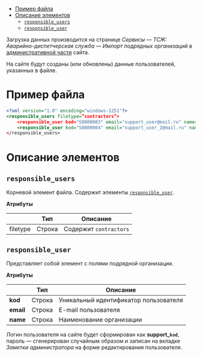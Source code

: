 <!-- MarkdownTOC autolink="true" -->

- [Пример файла](#%D0%9F%D1%80%D0%B8%D0%BC%D0%B5%D1%80-%D1%84%D0%B0%D0%B9%D0%BB%D0%B0)
- [Описание элементов](#%D0%9E%D0%BF%D0%B8%D1%81%D0%B0%D0%BD%D0%B8%D0%B5-%D1%8D%D0%BB%D0%B5%D0%BC%D0%B5%D0%BD%D1%82%D0%BE%D0%B2)
    - [`responsible_users`](#responsible_users)
    - [`responsible_user`](#responsible_user)

<!-- /MarkdownTOC -->


Загрузка данных производится на странице *Сервисы — ТСЖ: Аварийно-диспетчерская служба — Импорт подрядных организаций* в [административной части](http://dev.1c-bitrix.ru/learning/course/index.php?COURSE_ID=35&LESSON_ID=2833#admin) сайта.

На сайте будут созданы (или обновлены) данные пользователей, указанных в файле.

# Пример файла

```xml
<?xml version="1.0" encoding="windows-1251"?>
<responsible_users filetype=”contractors”>
    <responsible_user kod="S0000003" email="support_user@mail.ru" name="ООО «Подрядная организация» " />
    <responsible_user kod="S0000004" email="support_user_2@mail.ru" name="Еще одна подрядная организация" />
</responsible_users>
```

# Описание элементов

## `responsible_users`

Корневой элемент файла. Содержит элементы [`responsible_user`](#responsible_user).

**Атрибуты**

|              | Тип              | Описание |
| -------------| ---------------- | --- |
| filetype     | Строка           | Содержит `contractors` |

## `responsible_user`

Представляет собой элемент с полями подрядной организации.

**Атрибуты**

|              | Тип                | Описание |
| -------------| ------------------ | -------- |
| **kod**      | Строка             | Уникальный идентификатор пользователя |
| **email**    | Строка             | E-mail пользователя |
| **name**     | Строка             | Наименование организации |

Логин пользователя на сайте будет сформирован как **support_`kod`**, пароль — сгенерирован случайным образом и записан на вкладке *Заметки администратора* на форме редактирования пользователя.